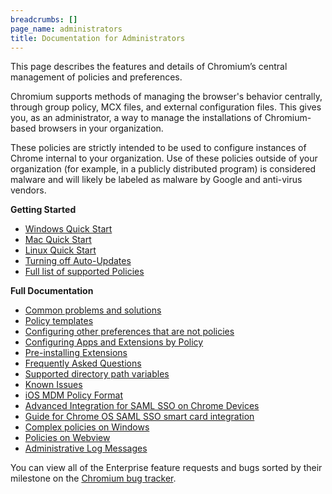 ```yaml
---
breadcrumbs: []
page_name: administrators
title: Documentation for Administrators
---
```


This page describes the features and details of Chromium’s central management of
policies and preferences.

Chromium supports methods of managing the browser's behavior centrally, through
group policy, MCX files, and external configuration files. This gives you, as an
administrator, a way to manage the installations of Chromium-based browsers in
your organization.

These policies are strictly intended to be used to configure instances of Chrome
internal to your organization. Use of these policies outside of your
organization (for example, in a publicly distributed program) is considered
malware and will likely be labeled as malware by Google and anti-virus vendors.

**Getting Started**

*   [Windows Quick Start](/administrators/windows-quick-start)
*   [Mac Quick Start](/administrators/mac-quick-start)
*   [Linux Quick Start](/administrators/linux-quick-start)
*   [Turning off Auto-Updates](/administrators/turning-off-auto-updates)
*   [Full list of supported
            Policies](https://chromeenterprise.google/policies/)

**Full Documentation**

*   [Common problems and
            solutions](/administrators/common-problems-and-solutions)
*   [Policy templates](/administrators/policy-templates)
*   [Configuring other preferences that are not
            policies](/administrators/configuring-other-preferences)
*   [Configuring Apps and Extensions by
            Policy](/administrators/configuring-policy-for-extensions)
*   [Pre-installing
            Extensions](/administrators/pre-installed-extensions)
*   [Frequently Asked
            Questions](/administrators/frequently-asked-questions)
*   [Supported directory path
            variables](/administrators/policy-list-3/user-data-directory-variables)
*   [Known
            Issues](http://code.google.com/p/chromium/issues/list?can=2&q=Feature%3DEnterprise)
*   [iOS MDM Policy Format](/administrators/ios-mdm-policy-format)
*   [Advanced Integration for SAML SSO on Chrome
            Devices](/administrators/advanced-integration-for-saml-sso-on-chrome-devices)
*   [Guide for Chrome OS SAML SSO smart card
            integration](/administrators/guide-for-chrome-os-saml-sso-smart-card-integration)
*   [Complex policies on
            Windows](/administrators/complex-policies-on-windows)
*   [Policies on
            Webview](https://chromium.googlesource.com/chromium/src/+/HEAD/docs/webview_policies.md)
*   [Administrative Log Messages](/administrators/log-messages)

You can view all of the Enterprise feature requests and bugs sorted by their
milestone on the [Chromium bug
tracker](http://code.google.com/p/chromium/issues/list?can=2&q=Cr%3DEnterprise&mode=grid&y=&x=Mstone&cells=tiles).